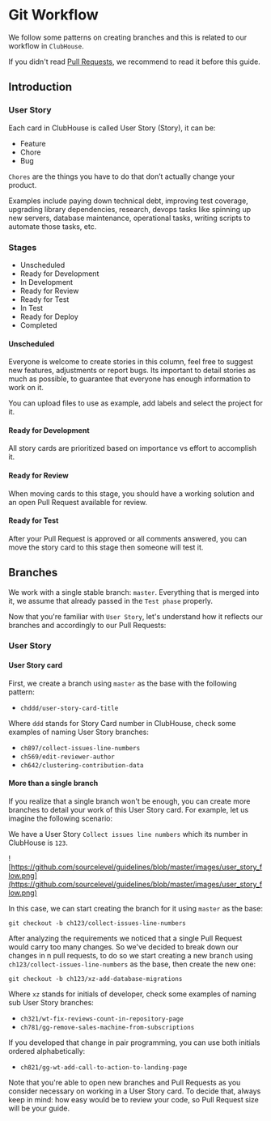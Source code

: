 Git Workflow
============

We follow some patterns on creating branches and this is related to our workflow in `ClubHouse`.

If you didn't read [Pull Requests](https://github.com/sourcelevel/guidelines/blob/master/resources/pull_requests.md), we recommend to read it before this guide.

## Introduction

### User Story

Each card in ClubHouse is called User Story (Story), it can be:

* Feature
* Chore
* Bug

`Chores` are the things you have to do that don’t actually change your product.

Examples include paying down technical debt, improving test coverage,
upgrading library dependencies, research, devops tasks like spinning up new servers,
database maintenance, operational tasks, writing scripts to automate those tasks, etc.

### Stages

* Unscheduled
* Ready for Development
* In Development
* Ready for Review
* Ready for Test
* In Test
* Ready for Deploy
* Completed

#### Unscheduled

Everyone is welcome to create stories in this column, feel free to suggest new features,
adjustments or report bugs. Its important to detail stories as much as possible, to
guarantee that everyone has enough information to work on it.

You can upload files to use as example, add labels and select the project for it.

#### Ready for Development

All story cards are prioritized based on importance vs effort to accomplish it.

#### Ready for Review

When moving cards to this stage, you should have a working solution and an open Pull
Request available for review.

#### Ready for Test

After your Pull Request is approved or all comments answered, you can move
the story card to this stage then someone will test it.

## Branches

We work with a single stable branch: `master`. Everything that is merged into it, we assume that already passed in the `Test phase` properly.

Now that you're familiar with `User Story`, let's understand how it reflects our branches and accordingly to our Pull Requests:

### User Story

#### User Story card

First, we create a branch using `master` as the base with the following pattern:

* `chddd/user-story-card-title`

Where `ddd` stands for Story Card number in ClubHouse, check some examples of naming User Story branches:

* `ch897/collect-issues-line-numbers`
* `ch569/edit-reviewer-author`
* `ch642/clustering-contribution-data`

#### More than a single branch

If you realize that a single branch won't be enough, you can create more branches to detail
your work of this User Story card. For example, let us imagine the following scenario:

We have a User Story `Collect issues line numbers` which its number in ClubHouse is `123`.

![https://github.com/sourcelevel/guidelines/blob/master/images/user_story_flow.png](https://github.com/sourcelevel/guidelines/blob/master/images/user_story_flow.png)

In this case, we can start creating the branch for it using `master` as the base:

```
git checkout -b ch123/collect-issues-line-numbers
```

After analyzing the requirements we noticed that a single Pull Request would carry too many
changes. So we've decided to break down our changes in n pull requests, to do so we start
creating a new branch using `ch123/collect-issues-line-numbers` as the base, then create the
new one:

```
git checkout -b ch123/xz-add-database-migrations
```

Where `xz` stands for initials of developer, check some examples of naming sub User Story branches:

* `ch321/wt-fix-reviews-count-in-repository-page`
* `ch781/gg-remove-sales-machine-from-subscriptions`

If you developed that change in pair programming, you can use both initials ordered alphabetically:

* `ch821/gg-wt-add-call-to-action-to-landing-page`

Note that you're able to open new branches and Pull Requests as you consider necessary on working in a User Story card.
To decide that, always keep in mind: how easy would be to review your code, so Pull Request size will be your guide.
